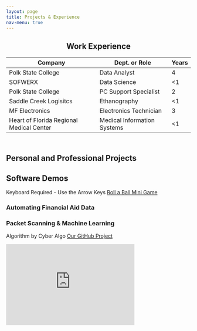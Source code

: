 ```yaml
---
layout: page
title: Projects & Experience
nav-menu: true
---
```


<!-- Main -->
<div id="main" class="alt">

<!-- One -->
<section id="one">
	<div class="inner">
		<header class="major">
			<h1>Work Experience</h1>
<div class="table-wrapper">
	<table>
		<thead>
			<tr>
				<th>Company</th>
				<th>Dept. or Role</th>
				<th>Years</th>
			</tr>
		</thead>
		<tbody>
			<tr>
				<td>Polk State College</td>
				<td>Data Analyst</td>
				<td>4</td>
			</tr>
			<tr>
				<td>SOFWERX</td>
				<td>Data Science</td>
				<td><1</td>
			</tr>
			<tr>
				<td>Polk State College</td>
				<td>PC Support Specialist</td>
				<td>2</td>
			</tr>
			<tr>
				<td>Saddle Creek Logisitcs</td>
				<td>Ethanography</td>
				<td><1</td>
			</tr>
			<tr>
				<td>MF Electronics</td>
				<td>Electronics Technician</td>
				<td>3</td>
			</tr>
				<tr>
				<td>Heart of Florida Regional Medical Center</td>
				<td>Medical Information Systems</td>
				<td><1</td>
			</tr>
		</tbody>
		<tfoot>
		</tfoot>
	</table>
</div>
		</header>

<h1>Personal and Professional Projects</h1>
<h2 id="content">Software Demos</h2>

<p>Keyboard Required - Use the Arrow Keys <a href="https://luisfernandezjr.com/unity/index.html">Roll a Ball Mini Game</a></p>
<div class="row">
	<div class="6u 12u$(small)">
		<h3>Automating Financial Aid Data</h3>
		<p></p>
	</div>
	<div class="6u$ 12u$(small)">
		<h3>Packet Scanning & Machine Learning</h3>
		<p>Algorithm by Cyber Algo <a href="https://github.com/LuisFernandezJr/cyber-algo"> Our GitHub Project</a></p>
		<iframe src="https://mypolk-my.sharepoint.com/personal/lffernandez_my_polk_edu/_layouts/15/Doc.aspx?sourcedoc={b11a7009-671a-497f-b4c2-bbf56fde313a}&amp;action=embedview&amp;wdAr=1.7777777777777777" width="350px" height="221px" frameborder="0">This is an embedded <a target="_blank" href="https://office.com">Microsoft Office</a> presentation, powered by <a target="_blank" href="https://office.com/webapps">Office Online</a>.</iframe>
	</div>
	<!-- Break
	<div class="4u 12u$(medium)">
		<h3>Scipts & Programs</h3>
		<p>Financial Aid Data</p>
	</div>
	<div class="4u 12u$(medium)">
		<h3>Networking</h3>
		<p>Sample Content</p>
	</div>
	<div class="4u$ 12u$(medium)">
		<h3>Sample Content</h3>
		<p>Sample Content</p>
	</div>
 	-->
</div>

</div>
